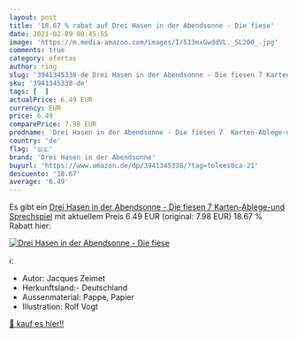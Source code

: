 ```yaml
---
layout: post
title: '18.67 % rabat auf Drei Hasen in der Abendsonne - Die fiese'
date: 2021-02-09 00:45:55
image: 'https://m.media-amazon.com/images/I/513mxGwddVL._SL200_.jpg'
comments: true
category: ofertas
author: ring
slug: '3941345338-de Drei Hasen in der Abendsonne - Die fiesen 7 Karten-Ablege-...'
sku: '3941345338-de'
tags: [  ]
actualPrice: 6.49 EUR
currency: EUR
price: 6.49
comparePrice: 7.98 EUR
prodname: 'Drei Hasen in der Abendsonne - Die fiesen 7  Karten-Ablege-und Sprechspiel'
country: 'de'
flag: '🇩🇪'
brand: 'Drei Hasen in der Abendsonne'
buyurl: 'https://www.amazon.de/dp/3941345338/?tag=tolees0ca-21'
descuento: '18.67'
average: '6.49'
---
```


Es gibt ein [Drei Hasen in der Abendsonne - Die fiesen 7  Karten-Ablege-und Sprechspiel](https://www.amazon.de/dp/3941345338/?tag=tolees0ca-21) mit aktuellem Preis 6.49 EUR (original: 7.98 EUR) 18.67 % Rabatt hier:

[![Drei Hasen in der Abendsonne - Die fiese](https://m.media-amazon.com/images/I/513mxGwddVL._SL200_.jpg)](https://www.amazon.de/dp/3941345338/?tag=tolees0ca-21)

ℹ️:

- Autor: Jacques Zeimet
- Herkunftsland:- Deutschland
- Aussenmaterial: Pappe, Papier
- Illustration: Rolf Vogt

[🛒 kauf es hier!!](https://www.amazon.de/dp/3941345338/?tag=tolees0ca-21)
